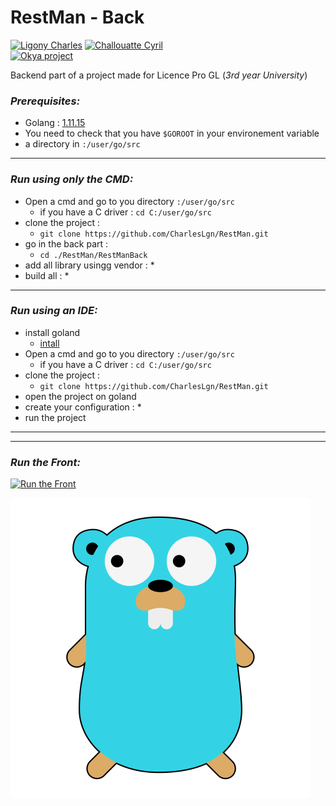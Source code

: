 # RestMan - Back
[![Ligony Charles](https://img.shields.io/badge/Charles-LinkedIn-1E90E7.svg)](https://www.linkedin.com/in/charles-ligony-893177134/)
[![Challouatte Cyril](https://img.shields.io/badge/Cyril-LinkedIn-1E90E7.svg)](https://www.linkedin.com/in/cyril-challouatte-824021160/)  
[![Okya project](https://img.shields.io/badge/%C3%98kya-Official-0c2461.svg)]()

Backend part of a project made for Licence Pro GL (_3rd year University_)  

### _Prerequisites:_

 - Golang : [1.11.15](https://golang.org/)
 - You need to check that you have `$GOROOT` in your environement variable
 - a directory in `:/user/go/src`

***

### _Run using only the CMD:_
 - Open a cmd and go to you directory `:/user/go/src`
     * if you have a C driver : `cd C:/user/go/src`
 - clone the project :
     * `git clone https://github.com/CharlesLgn/RestMan.git`
 - go in the back part :
     * `cd ./RestMan/RestManBack`
 - add all library usingg vendor :
     * 
 - build all :
     * 

***

### _Run using an IDE:_
 - install goland
     * [intall](https://www.jetbrains.com/go/)
 - Open a cmd and go to you directory `:/user/go/src`
     * if you have a C driver : `cd C:/user/go/src`
 - clone the project :
     * `git clone https://github.com/CharlesLgn/RestMan.git`
 - open the project on goland
 - create your configuration :
     * 
 - run the project

***
***

### _Run the Front:_  
[![Run the Front](https://img.shields.io/badge/ReadMe-Front-5BC7F8.svg)]()  


[![Golang](./icons8-golang-480.png)](https://golang.org/)  

